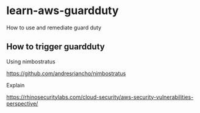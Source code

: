 # learn-aws-guardduty
How to use and remediate guard duty

## How to trigger guardduty
Using nimbostratus

https://github.com/andresriancho/nimbostratus

Explain

https://rhinosecuritylabs.com/cloud-security/aws-security-vulnerabilities-perspective/
